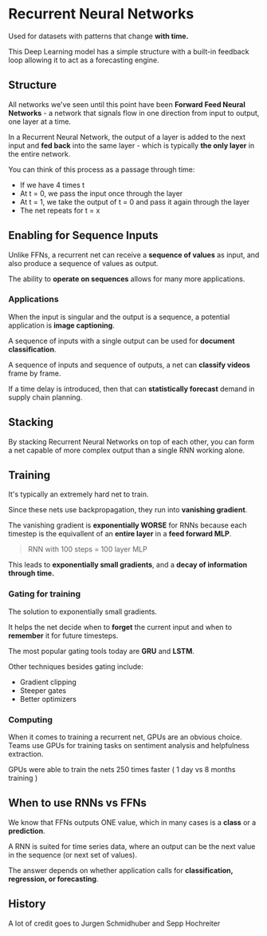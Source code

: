 
# Recurrent Neural Networks
Used for datasets with patterns that change **with time.**

This Deep Learning model has a simple structure with a built-in feedback loop allowing it to act as a forecasting engine.

## Structure
All networks we've seen until this point have been **Forward Feed Neural Networks** - a network that signals flow in one direction from input to output, one layer at a time.

In a Recurrent Neural Network, the output of a layer is added to the next input and **fed back** into the same layer - which is typically **the only layer** in the entire network.

You can think of this process as a passage through time:

* If we have 4 times t
* At t = 0, we pass the input once through the layer
* At t = 1, we take the output of t = 0 and pass it again through the layer
* The net repeats for t = x

## Enabling for Sequence Inputs
Unlike FFNs, a recurrent net can receive a **sequence of values** as input, and also produce a sequence of values as output.

The ability to **operate on sequences** allows for many more applications.

### Applications
When the input is singular and the output is a sequence, a potential application is **image captioning**.

A sequence of inputs with a single output can be used for **document classification**.

A sequence of inputs and sequence of outputs, a net can **classify videos** frame by frame.

If a time delay is introduced, then that can **statistically forecast** demand in supply chain planning.


## Stacking
By stacking Recurrent Neural Networks on top of each other, you can form a net capable of more complex output than a single RNN working alone.

## Training
It's typically an extremely hard net to train.

Since these nets use backpropagation, they run into **vanishing gradient**.

The vanishing gradient is **exponentially WORSE** for RNNs because each timestep is the equivallent of an **entire layer** in a **feed forward MLP**.
> RNN with 100 steps = 100 layer MLP

This leads to **exponentially small gradients**, and a **decay of information through time.**

### Gating for training
The solution to exponentially small gradients.

It helps the net decide when to **forget** the current input and when to **remember** it for future timesteps.

The most popular gating tools today are **GRU** and **LSTM**.

Other techniques besides gating include:

* Gradient clipping
* Steeper gates
* Better optimizers

### Computing
When it comes to training a recurrent net, GPUs are an obvious choice. Teams use GPUs for training tasks on sentiment analysis and helpfulness extraction.

GPUs were able to train the nets 250 times faster ( 1 day vs 8 months training )

## When to use RNNs vs FFNs
We know that FFNs outputs ONE value, which in many cases is a **class** or a **prediction**.

A RNN is suited for time series data, where an output can be the next value in the sequence (or next set of values).

The answer depends on whether application calls for **classification, regression, or forecasting**.

## History

A lot of credit goes to Jurgen Schmidhuber and Sepp Hochreiter























